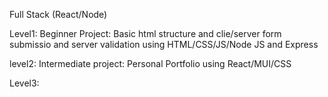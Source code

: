Full Stack (React/Node)

Level1: Beginner
Project: Basic html structure and clie/server form submissio and server validation using HTML/CSS/JS/Node JS and Express

level2: Intermediate
project: Personal Portfolio using React/MUI/CSS

Level3: 
